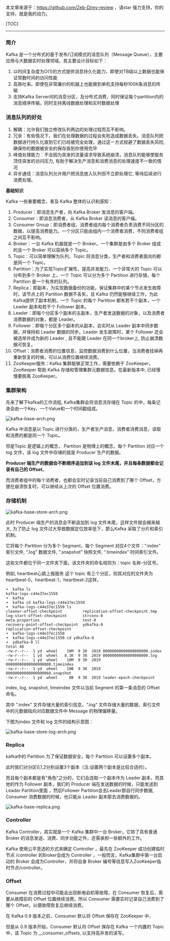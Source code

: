 本文章来源于：<https://github.com/Zeb-D/my-review> ，请star 强力支持，你的支持，就是我的动力。

[TOC]

------



### 简介

  Kafka 是一个分布式的基于发布/订阅模式的消息队列（Message Queue），主要应用与大数据实时处理领域。其主要设计目标如下：

1.  以时间复杂度为O(1)的方式提供消息持久化能力，即使对TB级以上数据也能保证常数时间的访问性能
2.  高吞吐率。即使在非常廉价的机器上也能做到单机支持每秒100K条消息的传输
3.  支持Kafka Server间的消息分区，及分布式消费，同时保证每个partition内的消息顺序传输，同时支持离线数据处理和实时数据处理



### 消息队列的好处

1. 解耦：允许我们独立修改队列两边的处理过程而互不影响。
2. 冗余：有些情况下，我们在处理数据的过程会失败造成数据丢失。消息队列把数据进行持久化直到它们已经被完全处理，通过这一方式规避了数据丢失风险, 确保你的数据被安全的保存直到你使用完毕
3. 峰值处理能力：不会因为突发的流量请求导致系统崩溃，消息队列能够使服务顶住突发的访问压力, 有助于解决生产消息和消费消息的处理速度不一致的情况
4. 异步通信：消息队列允许用户把消息放入队列但不立即处理它, 等待后续进行消费处理。



**基础知识**

Kafka 一些重要概念，普及 Kafka 整体的认识和感知：

1. Producer：即消息生产者，向 Kafka Broker 发消息的客户端。
2. Consumer：即消息消费者，从 Kafka Broker 读消息的客户端。
3. Consumer Group：即消费者组，消费者组内每个消费者负责消费不同分区的数据，以提高消费能力。一个分区只能由组内一个消费者消费，不同消费者组之间互不影响。
4. Broker：一台 Kafka 机器就是一个 Broker。一个集群是由多个 Broker 组成的且一个 Broker 可以容纳多个 Topic。
5. Topic：可以简单理解为队列，Topic 将消息分类，生产者和消费者面向的都是同一个 Topic。
6. Partition：为了实现Topic扩展性，提高并发能力，一个非常大的 Topic 可以分布到多个 Broker 上，一个 Topic 可以分为多个 Partition 进行存储，每个 Partition 是一个有序的队列。
7. Replica：即副本，为实现数据备份的功能，保证集群中的某个节点发生故障时，该节点上的 Partition 数据不丢失，且 Kafka 仍然能够继续工作，为此Kafka提供了副本机制，一个 Topic 的每个 Partition 都有若干个副本，一个 Leader 副本和若干个 Follower 副本。
8. Leader：即每个分区多个副本的主副本，生产者发送数据的对象，以及消费者消费数据的对象，都是 Leader。
9. Follower：即每个分区多个副本的从副本，会实时从 Leader 副本中同步数据，并保持和 Leader 数据的同步。Leader 发生故障时，某个 Follower 还会被选举并成为新的 Leader , 且不能跟 Leader 在同一个broker上, 防止崩溃数据可恢复。
10. Offset：消费者消费的位置信息，监控数据消费到什么位置，当消费者挂掉再重新恢复的时候，可以从消费位置继续消费。
11. ZooKeeper服务：Kafka 集群能够正常工作，需要依赖于 ZooKeeper，ZooKeeper 帮助 Kafka 存储和管理集群元数据信息。在最新版本中, 已经慢慢要脱离 ZooKeeper。



### 集群架构

先来了解下kafka的工作流程, Kafka集群会将消息流存储在 Topic 的中，每条记录会由一个Key、一个Value和一个时间戳组成。

![kafka-base-arch.png](../../../image/kafka-base-arch.png)

Kafka 中消息是以 Topic 进行分类的，生产者生产消息，消费者消费消息，读取和消费的都是同一个 Topic。

但是Topic 是逻辑上的概念， Partition 是物理上的概念，每个 Partition 对应一个 log 文件，该 log 文件中存储的就是 Producer 生产的数据。

**Producer 端生产的数据会不断顺序追加到该 log 文件末尾，并且每条数据都会记录有自己的 Offset**。

而消费者组中的每个消费者，也都会实时记录当前自己消费到了哪个 Offset，方便在崩溃恢复时，可以继续从上次的 Offset 位置消费。



### 存储机制

![kafka-base-store-arch.png](../../../image/kafka-base-store-arch.png)

此时 Producer 端生产的消息会不断追加到 log 文件末尾，这样文件就会越来越大, 为了防止 log 文件过大导致数据定位效率低下，那么Kafka 采取了分片和索引机制。

它将每个 Partition 分为多个 Segment，每个 Segment 对应4个文件：“.index” 索引文件, “.log” 数据文件, “.snapshot” 快照文件, “.timeindex” 时间索引文件。

这些文件都位于同一文件夹下面，该文件夹的命名规则为：topic 名称-分区号。

例如, heartbeat心跳上报服务 这个 topic 有三个分区，则其对应的文件夹为 heartbeat-0，heartbeat-1，heartbeat-2这样。

```
➜  kafka ls
kafka-logs-c44e37ec1550
➜  kafka
➜  kafka cd kafka-logs-c44e37ec1550
➜  kafka-logs-c44e37ec1550 ls
cleaner-offset-checkpoint         replication-offset-checkpoint.tmp
log-start-offset-checkpoint       strconv-0
meta.properties                   test-0
recovery-point-offset-checkpoint  ydkafka-0
replication-offset-checkpoint
➜  kafka-logs-c44e37ec1550
➜  kafka-logs-c44e37ec1550 cd ydkafka-0
➜  ydkafka-0 ll
total 48
-rw-r--r--  1 yd  wheel    10M  9 30  2019 00000000000000000000.index
-rw-r--r--  1 yd  wheel   8.1K  9 30  2019 00000000000000000000.log
-rw-r--r--  1 yd  wheel    10M  9 30  2019 00000000000000000000.timeindex
-rw-r--r--  1 yd  wheel    10B  9 30  2019 00000000000000000060.snapshot
-rw-r--r--  1 yd  wheel     8B  9 30  2019 leader-epoch-checkpoint
```

index, log, snapshot, timeindex 文件以当前 Segment 的第一条消息的 Offset 命名。

其中 “.index” 文件存储大量的索引信息，“.log” 文件存储大量的数据，索引文件中的元数据指向对应数据文件中 Message 的物理偏移量。

下图为index 文件和 log 文件的结构示意图：

![kafka-base-store-log-arch.png](../../../image/kafka-base-store-log-arch.png)



### Replica

kafka中的 Partition 为了保证数据安全，每个 Partition 可以设置多个副本。

此时我们对分区0,1,2分别设置3个副本（注:设置两个副本是比较合适的）。

而且每个副本都是有"角色"之分的，它们会选取一个副本作为 Leader 副本，而其他的作为 Follower 副本，我们的 Producer 端在发送数据的时候，只能发送到Leader Partition里面 ，然后Follower Partition会去Leader那自行同步数据, Consumer 消费数据的时候，也只能从 Leader 副本那去消费数据的。

![kafka-base-replica.png](../../../image/kafka-base-replica.png)



### Controller

Kafka Controller，其实就是一个 Kafka 集群中一台 Broker，它除了具有普通Broker 的消息发送、消费、同步功能之外，还需承担一些额外的工作。

Kafka 使用公平竞选的方式来确定 Controller ，最先在 ZooKeeper 成功创建临时节点 /controller 的Broker会成为 Controller ，一般而言，Kafka集群中第一台启动的 Broker 会成为Controller，并将自身 Broker 编号等信息写入ZooKeeper临时节点/controller。



### Offset

Consumer 在消费过程中可能会出现断电宕机等故障，在 Consumer 恢复后，需要从故障前的 Offset 位置继续消费。所以 Consumer 需要实时记录自己消费到了哪个 Offset，以便故障恢复后继续消费。

在 Kafka 0.9 版本之前，Consumer 默认将 Offset 保存在 ZooKeeper 中，

但是从 0.9 版本开始，Consumer 默认将 Offset 保存在 Kafka 一个内置的 Topic 中，该 Topic 为 __consumer_offsets, 以支持高并发的读写。





